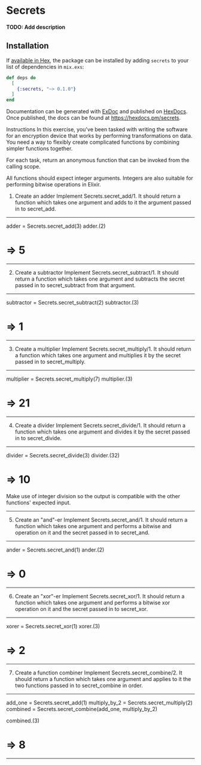 # Secrets

**TODO: Add description**

## Installation

If [available in Hex](https://hex.pm/docs/publish), the package can be installed
by adding `secrets` to your list of dependencies in `mix.exs`:

```elixir
def deps do
  [
    {:secrets, "~> 0.1.0"}
  ]
end
```

Documentation can be generated with [ExDoc](https://github.com/elixir-lang/ex_doc)
and published on [HexDocs](https://hexdocs.pm). Once published, the docs can
be found at <https://hexdocs.pm/secrets>.

Instructions
In this exercise, you've been tasked with writing the software for an encryption device that works by performing transformations on data. You need a way to flexibly create complicated functions by combining simpler functions together.

For each task, return an anonymous function that can be invoked from the calling scope.

All functions should expect integer arguments. Integers are also suitable for performing bitwise operations in Elixir.

1. Create an adder
Implement Secrets.secret_add/1. It should return a function which takes one argument and adds to it the argument passed in to secret_add.
________________________________________
adder = Secrets.secret_add(3)
adder.(2)
# => 5
________________________________________

2. Create a subtractor
Implement Secrets.secret_subtract/1. It should return a function which takes one argument and subtracts the secret passed in to secret_subtract from that argument.
________________________________________
subtractor = Secrets.secret_subtract(2)
subtractor.(3)
# => 1
________________________________________

3. Create a multiplier
Implement Secrets.secret_multiply/1. It should return a function which takes one argument and multiplies it by the secret passed in to secret_multiply.
________________________________________
multiplier = Secrets.secret_multiply(7)
multiplier.(3)
# => 21
________________________________________

4. Create a divider
Implement Secrets.secret_divide/1. It should return a function which takes one argument and divides it by the secret passed in to secret_divide.
________________________________________
divider = Secrets.secret_divide(3)
divider.(32)
# => 10
Make use of integer division so the output is compatible with the other functions' expected input.
________________________________________

5. Create an "and"-er
Implement Secrets.secret_and/1. It should return a function which takes one argument and performs a bitwise and operation on it and the secret passed in to secret_and.
________________________________________
ander = Secrets.secret_and(1)
ander.(2)
# => 0
________________________________________

6. Create an "xor"-er
Implement Secrets.secret_xor/1. It should return a function which takes one argument and performs a bitwise xor operation on it and the secret passed in to secret_xor.
________________________________________
xorer = Secrets.secret_xor(1)
xorer.(3)
# => 2
________________________________________

7. Create a function combiner
Implement Secrets.secret_combine/2. It should return a function which takes one argument and applies to it the two functions passed in to secret_combine in order.
________________________________________
add_one = Secrets.secret_add(1)
multiply_by_2 = Secrets.secret_multiply(2)
combined = Secrets.secret_combine(add_one, multiply_by_2)

combined.(3)
# => 8
________________________________________
